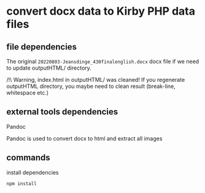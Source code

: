 # convert docx data to Kirby PHP data files

## file dependencies

The original ```20220803-Jeansdinge_430finalenglish.docx``` docx file if we need to update outputHTML/ directory.

/!\ Warning, index.html in outputHTML/ was cleaned! If you regenerate outputHTML directory, you maybe need to clean result (break-line, whitespace etc.)

## external tools dependencies

Pandoc

Pandoc is used to convert docx to html and extract all images

## commands

install dependencies

``` bash
npm install
```
